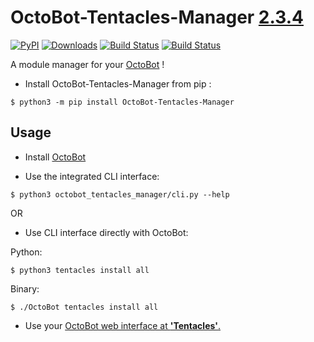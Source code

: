 # OctoBot-Tentacles-Manager [2.3.4](https://github.com/Drakkar-Software/OctoBot-Tentacles-Manager/tree/master/CHANGELOG.md)
[![PyPI](https://img.shields.io/pypi/v/OctoBot-Tentacles-Manager.svg)](https://pypi.python.org/pypi/OctoBot-Tentacles-Manager/)
[![Downloads](https://pepy.tech/badge/OctoBot-Tentacles-Manager/month)](https://pepy.tech/project/OctoBot-Tentacles-Manager)
[![Build Status](https://travis-ci.com/Drakkar-Software/OctoBot-Tentacles-Manager.svg?branch=master)](https://travis-ci.com/Drakkar-Software/OctoBot-Tentacles-Manager)
[![Build Status](https://dev.azure.com/drakkarsoftware/OctoBot-Tentacles-Manager/_apis/build/status/Drakkar-Software.OctoBot-Tentacles-Manager?branchName=master)](https://dev.azure.com/drakkarsoftware/OctoBot-Tentacles-Manager/_build/latest?definitionId=9&branchName=master)


A module manager for your [OctoBot](https://github.com/Drakkar-Software/OctoBot) ! 

- Install OctoBot-Tentacles-Manager from pip : 

``` {.sourceCode .bash}
$ python3 -m pip install OctoBot-Tentacles-Manager
```

## Usage
- Install [OctoBot](https://github.com/Drakkar-Software/OctoBot)

- Use the integrated CLI interface: 

``` {.sourceCode .bash}
$ python3 octobot_tentacles_manager/cli.py --help
```

OR 

- Use CLI interface directly with OctoBot: 

Python:
``` {.sourceCode .bash}
$ python3 tentacles install all
```
Binary:
``` {.sourceCode .bash}
$ ./OctoBot tentacles install all
```

- Use your [OctoBot web interface at **'Tentacles'**.](https://github.com/Drakkar-Software/OctoBot/wiki/Customize-your-OctoBot#octobot-is-customizable-)

